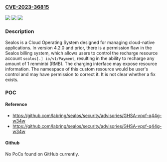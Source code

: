 ### [CVE-2023-36815](https://cve.mitre.org/cgi-bin/cvename.cgi?name=CVE-2023-36815)
![](https://img.shields.io/static/v1?label=Product&message=sealos&color=blue)
![](https://img.shields.io/static/v1?label=Version&message=%3D%20%3C%3D%204.2.0%20&color=brighgreen)
![](https://img.shields.io/static/v1?label=Vulnerability&message=CWE-862%3A%20Missing%20Authorization&color=brighgreen)

### Description

Sealos is a Cloud Operating System designed for managing cloud-native applications. In version 4.2.0 and prior, there is a permission flaw in the Sealos billing system, which allows users to control the recharge resource account `sealos[.] io/v1/Payment`, resulting in the ability to recharge any amount of 1 renminbi (RMB). The charging interface may expose resource information. The namespace of this custom resource would be user's control and may have permission to correct it. It is not clear whether a fix exists.

### POC

#### Reference
- https://github.com/labring/sealos/security/advisories/GHSA-vpxf-q44g-w34w
- https://github.com/labring/sealos/security/advisories/GHSA-vpxf-q44g-w34w

#### Github
No PoCs found on GitHub currently.


